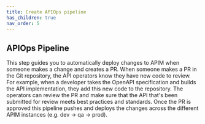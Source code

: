 ```yaml
---
title: Create APIOps pipeline
has_children: true
nav_order: 5
---
```



## APIOps Pipeline

This step guides you to automatically deploy changes to APIM when someone makes a change and creates a PR. When someone makes a PR in the Git repository, the API operators know they have new code to review. For example, when a developer takes the OpenAPI specification and builds the API implementation, they add this new code to the repository. The operators can review the PR and make sure that the API that's been submitted for review meets best practices and standards. Once the PR is approved this pipeline pushes and deploys the changes across the different APIM instances (e.g. dev -> qa -> prod).